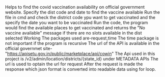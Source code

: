 Helps to find the covid vaccination availability on official government website. Specify the dist code and date to find the vaccine available
Run the file in cmd and check the district code ypu want to get vaccinated and the specify the date you want to be vaccinated
Run the code, the program would find the available places to get vaccinated and returns the "No vaccine available" message if there are no slots available in the dist selected
Working
The packages used are-request,time
The time package is not important if the program is recursive
The url of the API is available in the official governmet site- "https://apisetu.gov.in/public/marketplace/api/cowin"
The Api used in this project is /v2/admin/location/districts/{state_id} under METADATA APIs
The url is used to optain the url for request
After the request is made the response which json format is converted into readable data using for loop.
